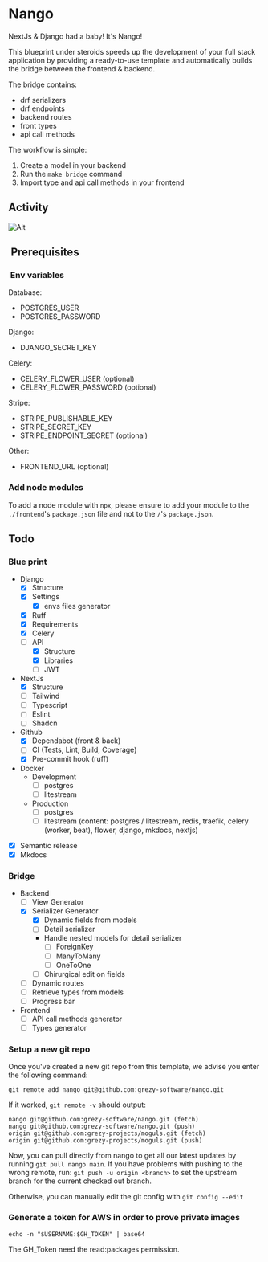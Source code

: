 # Nango

NextJs & Django had a baby! It's Nango!

This blueprint under steroids speeds up the development of your full stack application by providing a ready-to-use template and automatically builds the bridge between the frontend & backend.

The bridge contains:

- drf serializers
- drf endpoints
- backend routes
- front types
- api call methods

The workflow is simple:

1. Create a model in your backend
2. Run the `make bridge` command
3. Import type and api call methods in your frontend

## Activity

![Alt](https://repobeats.axiom.co/api/embed/3697d98ced5eddd922d97cdc1b47ecbc46b5f23c.svg "Repobeats analytics image")

##  Prerequisites

###  Env variables

Database:

- POSTGRES_USER
- POSTGRES_PASSWORD

Django:

- DJANGO_SECRET_KEY

Celery:

- CELERY_FLOWER_USER (optional)
- CELERY_FLOWER_PASSWORD (optional)

Stripe:

- STRIPE_PUBLISHABLE_KEY
- STRIPE_SECRET_KEY
- STRIPE_ENDPOINT_SECRET (optional)

Other:

- FRONTEND_URL (optional)

### Add node modules

To add a node module with `npx`, please ensure to add your module to the `./frontend`'s `package.json` file and not to the `/`'s `package.json`.

## Todo

### Blue print

- Django
  - [x] Structure
  - [x] Settings
    - [x] envs files generator
  - [x] Ruff
  - [x] Requirements
  - [x] Celery
  - [ ] API
    - [x] Structure
    - [x] Libraries
    - [ ] JWT
- NextJs
  - [x] Structure
  - [ ] Tailwind
  - [ ] Typescript
  - [ ] Eslint
  - [ ] Shadcn

- Github
  - [x] Dependabot (front & back)
  - [ ] CI (Tests, Lint, Build, Coverage)
  - [x] Pre-commit hook (ruff)

- Docker
  - Development
    - [ ] postgres
    - [ ] litestream
  - Production
    - [ ] postgres
    - [ ] litestream
    (content: postgres / litestream, redis, traefik, celery (worker, beat), flower, django, mkdocs, nextjs)

- [x] Semantic release
- [x] Mkdocs

### Bridge

- Backend
  - [ ] View Generator
  - [x] Serializer Generator
    - [x] Dynamic fields from models
    - [ ] Detail serializer
    - Handle nested models for detail serializer
      - [ ] ForeignKey
      - [ ] ManyToMany
      - [ ] OneToOne
    - [ ] Chirurgical edit on fields
  - [ ] Dynamic routes
  - [ ] Retrieve types from models
  - [ ] Progress bar

- Frontend
  - [ ] API call methods generator
  - [ ] Types generator

### Setup a new git repo

Once you've created a new git repo from this template, we advise you enter the following command:

`git remote add nango git@github.com:grezy-software/nango.git`

If it worked, `git remote -v` should output:

```{bash}
nango git@github.com:grezy-software/nango.git (fetch)
nango git@github.com:grezy-software/nango.git (push)
origin git@github.com:grezy-projects/moguls.git (fetch)
origin git@github.com:grezy-projects/moguls.git (push)
```

Now, you can pull directly from nango to get all our latest updates by running `git pull nango main`.
If you have problems with pushing to the wrong remote, run: `git push -u origin <branch>` to set the upstream branch for the current checked out branch.

Otherwise, you can manually edit the git config with `git config --edit`

### Generate a token for AWS in order to prove private images

`echo -n "$USERNAME:$GH_TOKEN" | base64`

The GH_Token need the read:packages permission.
